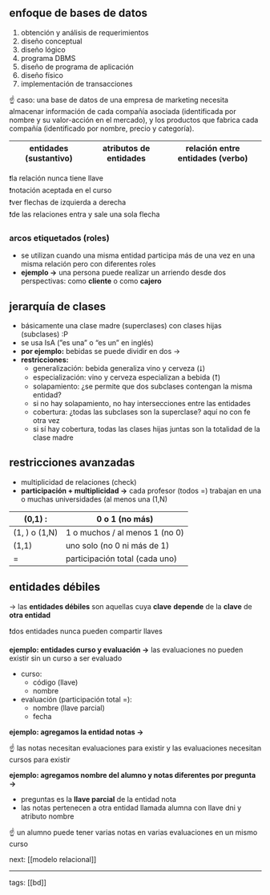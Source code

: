 ## enfoque de bases de datos

1. obtención y análisis de requerimientos
2. diseño conceptual
3. diseño lógico
4. programa DBMS
5. diseño de programa de aplicación
6. diseño físico
7. implementación de transacciones

<aside> ☝ caso: una base de datos de una empresa de marketing necesita almacenar información de cada compañía asociada (identificada por nombre y su valor-acción en el mercado), y los productos que fabrica cada compañía (identificado por nombre, precio y categoría).
</aside>

| entidades (sustantivo) | atributos de entidades | relación entre entidades (verbo) |
| ---------------------- | ---------------------- | -------------------------------- |

<aside> ❗la relación nunca tiene llave
</aside>
<aside> ❗notación aceptada en el curso
</aside>
<aside> ❗ver flechas de izquierda a derecha
</aside>
<aside> ❗de las relaciones entra y sale una sola flecha
</aside>

### arcos etiquetados (roles)

- se utilizan cuando una misma entidad participa más de una vez en una misma relación pero con diferentes roles
- **ejemplo →** una persona puede realizar un arriendo desde dos perspectivas: como **cliente** o como **cajero**
## jerarquía de clases

- básicamente una clase madre (superclases) con clases hijas (subclases) :P
- se usa IsA (”es una” o “es un” en inglés)
- **por ejemplo:** bebidas se puede dividir en dos →
- **restricciones:**
	- generalización: bebida generaliza vino y cerveza (⭣)
	- especialización: vino y cerveza especializan a bebida (⭡)
	- solapamiento: ¿se permite que dos subclases contengan la misma entidad?
	- si no hay solapamiento, no hay intersecciones entre las entidades
	- cobertura: ¿todas las subclases son la superclase? aquí no con fe otra vez
	- si sí hay cobertura, todas las clases hijas juntas son la totalidad de la clase madre
## restricciones avanzadas

- multiplicidad de relaciones (check)
- **participación + multiplicidad →** cada profesor (todos =) trabajan en una o muchas universidades (al menos una (1,N)

| (0,1) :       | 0 o 1 (no más)                 |
| ------------- | ------------------------------ |
| (1, ) o (1,N) | 1 o muchos / al menos 1 (no 0) |
| (1,1)         | uno solo (no 0 ni más de 1)    |
| =             | participación total (cada uno) |

## entidades débiles

→ las **entidades débiles** son aquellas cuya **clave** **depende** de la **clave** de **otra entidad**

<aside> ❗dos entidades nunca pueden compartir llaves
</aside>

**ejemplo: entidades curso y evaluación →** las evaluaciones no pueden existir sin un curso a ser evaluado

- curso:
    - código (llave)
    - nombre
- evaluación (participación total =):
    - nombre (llave parcial)
    - fecha

**ejemplo: agregamos la entidad notas →**

<aside> ☝ las notas necesitan evaluaciones para existir y las evaluaciones necesitan cursos para existir
</aside>

**ejemplo: agregamos nombre del alumno y notas diferentes por pregunta →**

- preguntas es la **llave parcial** de la entidad nota
- las notas pertenecen a otra entidad llamada alumna con llave dni y atributo nombre

<aside> ☝ un alumno puede tener varias notas en varias evaluaciones en un mismo curso
</aside>

next: [[modelo relacional]]

---

tags: [[bd]]